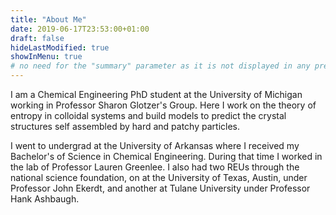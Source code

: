 ```yaml
---
title: "About Me"
date: 2019-06-17T23:53:00+01:00
draft: false
hideLastModified: true
showInMenu: true
# no need for the "summary" parameter as it is not displayed in any previews
---
```


I am a Chemical Engineering PhD student at the University of Michigan working in Professor Sharon Glotzer's Group. Here I work on the theory of entropy in colloidal systems and build models to predict the crystal structures self assembled by hard and patchy particles. 

I went to undergrad at the University of Arkansas where I received my Bachelor's of Science in Chemical Engineering. During that time I worked in the lab of Professor Lauren Greenlee. I also had two REUs through the national science foundation, on at the University of Texas, Austin, under Professor John Ekerdt, and another at Tulane University under Professor Hank Ashbaugh.  
